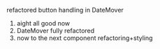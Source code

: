 refactored button handling in DateMover
1. aight all good now
2. DateMover fully refactored
3. now to the next component refactoring+styling